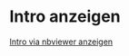 # Intro anzeigen
[Intro via nbviewer anzeigen](https://nbviewer.jupyter.org/github/data-science-workshops/machine-learning-workflow/blob/master/notebooks/00-intro.ipynb)